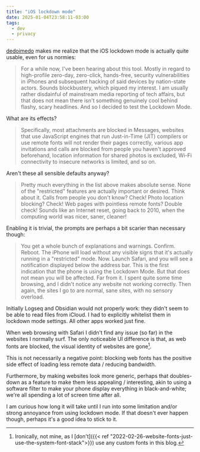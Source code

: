 ```yaml
---
title: "iOS lockdown mode"
date: 2025-01-04T23:58:11-03:00
tags:
  - dev
  - privacy
---
```


[dedoimedo](https://www.dedoimedo.com/computers/iphone-lockdown-mode.html) makes
me realize that the iOS lockdown mode is actually quite usable, even for us
normies:

> For a while now, I've been hearing about this tool. Mostly in regard to
> high-profile zero-day, zero-click, hands-free, security vulnerabilities in
> iPhones and subsequent hacking of said devices by nation-state actors. Sounds
> blockbustery, which piqued my interest. I am usually rather disdainful of
> mainstream media reporting of tech affairs, but that does not mean there isn't
> something genuinely cool behind flashy, scary headlines. And so I decided to
> test the Lockdown Mode.

What are its effects?

> Specifically, most attachments are blocked in Messages, websites that use
> JavaScript engines that run Just-in-Time (JIT) compilers or use remote fonts
> will not render their pages correctly, various app invitations and calls are
> blocked from people you haven't approved beforehand, location information for
> shared photos is excluded, Wi-Fi connectivity to insecure networks is limited,
> and so on.

Aren't these all sensible defaults anyway?

> Pretty much everything in the list above makes absolute sense. None of the
> "restricted" features are actually important or desired. Think about it. Calls
> from people you don't know? Check! Photo location blocking? Check! Web pages
> with pointless remote fonts? Double check! Sounds like an Internet reset,
> going back to 2010, when the computing world was nicer, saner, cleaner!

Enabling it is trivial, the prompts are perhaps a bit scarier than necessary
though:

> You get a whole bunch of explanations and warnings. Confirm. Reboot. The
> iPhone will load without any visible signs that it's actually running in a
> "restricted" mode. Now. Launch Safari, and you will see a notification
> displayed below the address bar. This is the first indication that the phone
> is using the Lockdown Mode. But that does not mean you will be affected. Far
> from it. I spent quite some time browsing, and I didn't notice any website not
> working correctly. Then again, the sites I go to are normal, sane sites, with
> no sensory overload.

Initially Logseq and Obsidian would not properly work: they didn't seem to be
able to read files from iCloud. I had to explicitly whitelist them in lockdown
mode settings. All other apps worked just fine.

When web browsing with Safari I didn't find any issue (so far) in the websites I
normally surf. The only noticeable UI difference is that, as web fonts are
blocked, the visual identity of websites are gone[^1].

This is not necessarily a negative point: blocking web fonts has the positive
side effect of loading less remote data / reducing bandwidth.

Furthermore, by making websites look more generic, perhaps that doubles-down as
a feature to make them less appealing / interesting, akin to using a
software filter to make your phone display everything in black-and-white; we're
all spending a lot of screen time after all.

I am curious how long it will take until I run into some limitation and/or
strong annoyance from using lockdown mode. If that doesn't ever happen though,
perhaps it's a good idea to stick to it.

[^1]: Ironically, not mine, as I [don't]({{< ref
    "2022-02-26-website-fonts-just-use-the-system-font-stack">}}) use any custom
    fonts in this blog.

